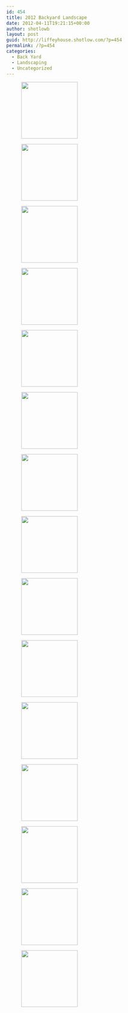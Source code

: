 ```yaml
---
id: 454
title: 2012 Backyard Landscape
date: 2012-04-11T19:21:15+00:00
author: shotlowb
layout: post
guid: http://liffeyhouse.shotlow.com/?p=454
permalink: /?p=454
categories:
  - Back Yard
  - Landscaping
  - Uncategorized
---
```

<div id='gallery-10' class='gallery galleryid-454 gallery-columns-3 gallery-size-thumbnail'>
  <figure class='gallery-item'> 
  
  <div class='gallery-icon portrait'>
    <a href='http://localhost:4567/wp-content/uploads/2012/04/P4040030.jpg'><img width="150" height="150" src="http://localhost:4567/wp-content/uploads/2012/04/P4040030-150x150.jpg" class="attachment-thumbnail size-thumbnail" alt="" srcset="http://localhost:4567/wp-content/uploads/2012/04/P4040030-150x150.jpg 150w, http://localhost:4567/wp-content/uploads/2012/04/P4040030-100x100.jpg 100w" sizes="100vw" /></a>
  </div></figure><figure class='gallery-item'> 
  
  <div class='gallery-icon portrait'>
    <a href='http://localhost:4567/wp-content/uploads/2012/04/P4040029.jpg'><img width="150" height="150" src="http://localhost:4567/wp-content/uploads/2012/04/P4040029-150x150.jpg" class="attachment-thumbnail size-thumbnail" alt="" srcset="http://localhost:4567/wp-content/uploads/2012/04/P4040029-150x150.jpg 150w, http://localhost:4567/wp-content/uploads/2012/04/P4040029-100x100.jpg 100w" sizes="100vw" /></a>
  </div></figure><figure class='gallery-item'> 
  
  <div class='gallery-icon portrait'>
    <a href='http://localhost:4567/wp-content/uploads/2012/04/P4040028.jpg'><img width="150" height="150" src="http://localhost:4567/wp-content/uploads/2012/04/P4040028-150x150.jpg" class="attachment-thumbnail size-thumbnail" alt="" srcset="http://localhost:4567/wp-content/uploads/2012/04/P4040028-150x150.jpg 150w, http://localhost:4567/wp-content/uploads/2012/04/P4040028-100x100.jpg 100w" sizes="100vw" /></a>
  </div></figure><figure class='gallery-item'> 
  
  <div class='gallery-icon landscape'>
    <a href='http://localhost:4567/wp-content/uploads/2012/04/P4040027.jpg'><img width="150" height="150" src="http://localhost:4567/wp-content/uploads/2012/04/P4040027-150x150.jpg" class="attachment-thumbnail size-thumbnail" alt="" srcset="http://localhost:4567/wp-content/uploads/2012/04/P4040027-150x150.jpg 150w, http://localhost:4567/wp-content/uploads/2012/04/P4040027-100x100.jpg 100w" sizes="100vw" /></a>
  </div></figure><figure class='gallery-item'> 
  
  <div class='gallery-icon landscape'>
    <a href='http://localhost:4567/wp-content/uploads/2012/04/P4040026.jpg'><img width="150" height="150" src="http://localhost:4567/wp-content/uploads/2012/04/P4040026-150x150.jpg" class="attachment-thumbnail size-thumbnail" alt="" srcset="http://localhost:4567/wp-content/uploads/2012/04/P4040026-150x150.jpg 150w, http://localhost:4567/wp-content/uploads/2012/04/P4040026-100x100.jpg 100w" sizes="100vw" /></a>
  </div></figure><figure class='gallery-item'> 
  
  <div class='gallery-icon portrait'>
    <a href='http://localhost:4567/wp-content/uploads/2012/04/P4040025.jpg'><img width="150" height="150" src="http://localhost:4567/wp-content/uploads/2012/04/P4040025-150x150.jpg" class="attachment-thumbnail size-thumbnail" alt="" srcset="http://localhost:4567/wp-content/uploads/2012/04/P4040025-150x150.jpg 150w, http://localhost:4567/wp-content/uploads/2012/04/P4040025-100x100.jpg 100w" sizes="100vw" /></a>
  </div></figure><figure class='gallery-item'> 
  
  <div class='gallery-icon portrait'>
    <a href='http://localhost:4567/wp-content/uploads/2012/04/P4040024.jpg'><img width="150" height="150" src="http://localhost:4567/wp-content/uploads/2012/04/P4040024-150x150.jpg" class="attachment-thumbnail size-thumbnail" alt="" srcset="http://localhost:4567/wp-content/uploads/2012/04/P4040024-150x150.jpg 150w, http://localhost:4567/wp-content/uploads/2012/04/P4040024-100x100.jpg 100w" sizes="100vw" /></a>
  </div></figure><figure class='gallery-item'> 
  
  <div class='gallery-icon landscape'>
    <a href='http://localhost:4567/wp-content/uploads/2012/04/P4040022.jpg'><img width="150" height="150" src="http://localhost:4567/wp-content/uploads/2012/04/P4040022-150x150.jpg" class="attachment-thumbnail size-thumbnail" alt="" srcset="http://localhost:4567/wp-content/uploads/2012/04/P4040022-150x150.jpg 150w, http://localhost:4567/wp-content/uploads/2012/04/P4040022-100x100.jpg 100w" sizes="100vw" /></a>
  </div></figure><figure class='gallery-item'> 
  
  <div class='gallery-icon landscape'>
    <a href='http://localhost:4567/wp-content/uploads/2012/04/P4040021.jpg'><img width="150" height="150" src="http://localhost:4567/wp-content/uploads/2012/04/P4040021-150x150.jpg" class="attachment-thumbnail size-thumbnail" alt="" srcset="http://localhost:4567/wp-content/uploads/2012/04/P4040021-150x150.jpg 150w, http://localhost:4567/wp-content/uploads/2012/04/P4040021-100x100.jpg 100w" sizes="100vw" /></a>
  </div></figure><figure class='gallery-item'> 
  
  <div class='gallery-icon landscape'>
    <a href='http://localhost:4567/wp-content/uploads/2012/04/P4040020.jpg'><img width="150" height="150" src="http://localhost:4567/wp-content/uploads/2012/04/P4040020-150x150.jpg" class="attachment-thumbnail size-thumbnail" alt="" srcset="http://localhost:4567/wp-content/uploads/2012/04/P4040020-150x150.jpg 150w, http://localhost:4567/wp-content/uploads/2012/04/P4040020-100x100.jpg 100w" sizes="100vw" /></a>
  </div></figure><figure class='gallery-item'> 
  
  <div class='gallery-icon portrait'>
    <a href='http://localhost:4567/wp-content/uploads/2012/04/P3280012.jpg'><img width="150" height="150" src="http://localhost:4567/wp-content/uploads/2012/04/P3280012-150x150.jpg" class="attachment-thumbnail size-thumbnail" alt="" srcset="http://localhost:4567/wp-content/uploads/2012/04/P3280012-150x150.jpg 150w, http://localhost:4567/wp-content/uploads/2012/04/P3280012-100x100.jpg 100w" sizes="100vw" /></a>
  </div></figure><figure class='gallery-item'> 
  
  <div class='gallery-icon portrait'>
    <a href='http://localhost:4567/wp-content/uploads/2012/04/P3280009.jpg'><img width="150" height="150" src="http://localhost:4567/wp-content/uploads/2012/04/P3280009-150x150.jpg" class="attachment-thumbnail size-thumbnail" alt="" srcset="http://localhost:4567/wp-content/uploads/2012/04/P3280009-150x150.jpg 150w, http://localhost:4567/wp-content/uploads/2012/04/P3280009-100x100.jpg 100w" sizes="100vw" /></a>
  </div></figure><figure class='gallery-item'> 
  
  <div class='gallery-icon landscape'>
    <a href='http://localhost:4567/wp-content/uploads/2012/04/P3280008.jpg'><img width="150" height="150" src="http://localhost:4567/wp-content/uploads/2012/04/P3280008-150x150.jpg" class="attachment-thumbnail size-thumbnail" alt="" srcset="http://localhost:4567/wp-content/uploads/2012/04/P3280008-150x150.jpg 150w, http://localhost:4567/wp-content/uploads/2012/04/P3280008-100x100.jpg 100w" sizes="100vw" /></a>
  </div></figure><figure class='gallery-item'> 
  
  <div class='gallery-icon landscape'>
    <a href='http://localhost:4567/wp-content/uploads/2012/04/P3280007.jpg'><img width="150" height="150" src="http://localhost:4567/wp-content/uploads/2012/04/P3280007-150x150.jpg" class="attachment-thumbnail size-thumbnail" alt="" srcset="http://localhost:4567/wp-content/uploads/2012/04/P3280007-150x150.jpg 150w, http://localhost:4567/wp-content/uploads/2012/04/P3280007-100x100.jpg 100w" sizes="100vw" /></a>
  </div></figure><figure class='gallery-item'> 
  
  <div class='gallery-icon landscape'>
    <a href='http://localhost:4567/wp-content/uploads/2012/04/P3280006.jpg'><img width="150" height="150" src="http://localhost:4567/wp-content/uploads/2012/04/P3280006-150x150.jpg" class="attachment-thumbnail size-thumbnail" alt="" srcset="http://localhost:4567/wp-content/uploads/2012/04/P3280006-150x150.jpg 150w, http://localhost:4567/wp-content/uploads/2012/04/P3280006-100x100.jpg 100w" sizes="100vw" /></a>
  </div></figure>
</div>